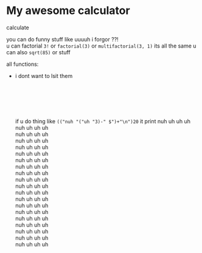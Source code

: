 # My awesome calculator

calculate

you can do funny stuff like uuuuh i forgor ??!<br>
u can factorial `3!` or `factorial(3)` or `multifactorial(3, 1)` its all the same
u can also `sqrt(85)` or stuff <br>

all functions:
- i dont want to lsit them
<br><br><br><br><br><br><br>
if u do thing like `(("nuh "("uh "3)-" $")+"\n")20` it print
nuh uh uh uh<br>
nuh uh uh uh<br>
nuh uh uh uh<br>
nuh uh uh uh<br>
nuh uh uh uh<br>
nuh uh uh uh<br>
nuh uh uh uh<br>
nuh uh uh uh<br>
nuh uh uh uh<br>
nuh uh uh uh<br>
nuh uh uh uh<br>
nuh uh uh uh<br>
nuh uh uh uh<br>
nuh uh uh uh<br>
nuh uh uh uh<br>
nuh uh uh uh<br>
nuh uh uh uh<br>
nuh uh uh uh<br>
nuh uh uh uh<br>
nuh uh uh uh<br>
